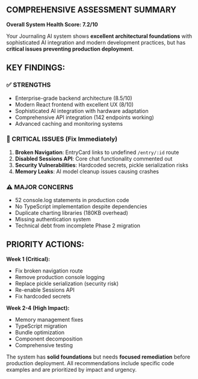 ## COMPREHENSIVE ASSESSMENT SUMMARY

**Overall System Health Score: 7.2/10**

Your Journaling AI system shows **excellent architectural foundations** with sophisticated AI integration and modern development practices, but has **critical issues preventing production deployment**.

## KEY FINDINGS:

### ✅ STRENGTHS
- Enterprise-grade backend architecture (8.5/10)
- Modern React frontend with excellent UX (8/10) 
- Sophisticated AI integration with hardware adaptation
- Comprehensive API integration (142 endpoints working)
- Advanced caching and monitoring systems

### 🚨 CRITICAL ISSUES (Fix Immediately)
1. **Broken Navigation**: EntryCard links to undefined `/entry/:id` route
2. **Disabled Sessions API**: Core chat functionality commented out
3. **Security Vulnerabilities**: Hardcoded secrets, pickle serialization risks
4. **Memory Leaks**: AI model cleanup issues causing crashes

### ⚠️ MAJOR CONCERNS
- 52 console.log statements in production code
- No TypeScript implementation despite dependencies
- Duplicate charting libraries (180KB overhead)
- Missing authentication system
- Technical debt from incomplete Phase 2 migration

## PRIORITY ACTIONS:

**Week 1 (Critical):**
- Fix broken navigation route
- Remove production console logging  
- Replace pickle serialization (security risk)
- Re-enable Sessions API
- Fix hardcoded secrets

**Week 2-4 (High Impact):**
- Memory management fixes
- TypeScript migration
- Bundle optimization
- Component decomposition
- Comprehensive testing

The system has **solid foundations** but needs **focused remediation** before production deployment. All recommendations include specific code examples and are prioritized by impact and urgency.
